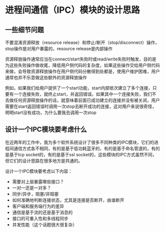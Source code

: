 # 进程间通信（IPC）模块的设计思路


## 一些细节问题

不要混淆资源释放（resource release）和停止/断开（stop/disconnect）操作，stop操作是对用户暴露的，resource release是内部操作

资源释放操作通常应当在connect/start失败时或read/write失败时触发，目的是为这些失败操作做收尾，降低用户侧代码的复杂度，如果这些操作交给用户侧代码来做，会导致资源释放操作在用户侧代码分散得到处都是，使用户维护困难，用户通常也并不乐意做这些额外的资源释放操作

例如，如果我们给用户提供了一个start功能，start内部依次建立了多个连接，只要有一个连接失败，就终止start，并返回错误。如果其中一个连接失败，我们不去做任何资源释放操作的话，就意味着前面已成功建立的连接并没有被关闭，用户需要在start返回错误时调用一次stop去断开成功的连接，这对用户来说很奇怪，明明start没有成功，为什么要我去调用一次stop

## 设计一个IPC模块要考虑什么

在近两年的工作中，我为多个软件系统设计了很多不同种类的IPC模块，它们的进程间通信方式各不相同，有的是基于低功耗蓝牙的，有的是基于命名管道的，有的是基于tcp socket的，有的是基于ssl socket的，这些模块的IPC方式虽然不同，但它们的设计思路在很多地方是共通的。

设计一个IPC模块要考虑以下内容：
- 需要对上层暴露哪些接口？
- 一对一还是一对多？
- 同步/异步，阻塞/非阻塞
- 如何准确地判断连接状态，尤其是连接是否断开，由谁断开
- 客户端和服务端行为的差异
- 通信是基于流的还是基于消息的
- 接口的可重入性和多线程同步
- 并发性能（这个话题很大很复杂）
